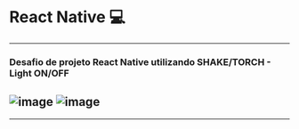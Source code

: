 # React Native 💻
--------------------
### Desafio de projeto React Native utilizando SHAKE/TORCH - Light ON/OFF

![image](https://user-images.githubusercontent.com/106120774/175459646-6bb44106-696c-4bbb-b0eb-46a1af54f3cf.png) 
![image](https://user-images.githubusercontent.com/106120774/175459684-30ec9414-06ce-4f42-8d31-345a2a7fb1a5.png)
--------------------
--------------------
